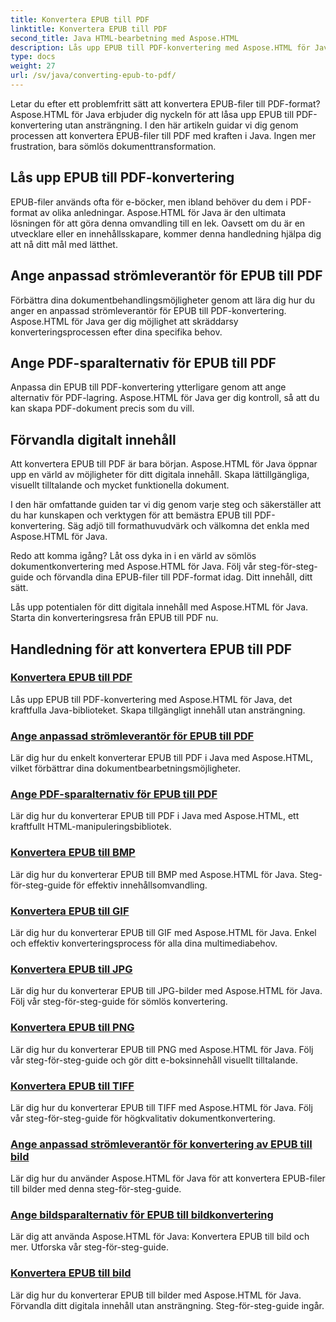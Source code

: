 ```yaml
---
title: Konvertera EPUB till PDF
linktitle: Konvertera EPUB till PDF
second_title: Java HTML-bearbetning med Aspose.HTML
description: Lås upp EPUB till PDF-konvertering med Aspose.HTML för Java, det kraftfulla Java-biblioteket. Skapa tillgängligt innehåll utan ansträngning.
type: docs
weight: 27
url: /sv/java/converting-epub-to-pdf/
---
```


Letar du efter ett problemfritt sätt att konvertera EPUB-filer till PDF-format? Aspose.HTML för Java erbjuder dig nyckeln för att låsa upp EPUB till PDF-konvertering utan ansträngning. I den här artikeln guidar vi dig genom processen att konvertera EPUB-filer till PDF med kraften i Java. Ingen mer frustration, bara sömlös dokumenttransformation.

## Lås upp EPUB till PDF-konvertering

EPUB-filer används ofta för e-böcker, men ibland behöver du dem i PDF-format av olika anledningar. Aspose.HTML för Java är den ultimata lösningen för att göra denna omvandling till en lek. Oavsett om du är en utvecklare eller en innehållsskapare, kommer denna handledning hjälpa dig att nå ditt mål med lätthet.

## Ange anpassad strömleverantör för EPUB till PDF

Förbättra dina dokumentbehandlingsmöjligheter genom att lära dig hur du anger en anpassad strömleverantör för EPUB till PDF-konvertering. Aspose.HTML för Java ger dig möjlighet att skräddarsy konverteringsprocessen efter dina specifika behov.

## Ange PDF-sparalternativ för EPUB till PDF

Anpassa din EPUB till PDF-konvertering ytterligare genom att ange alternativ för PDF-lagring. Aspose.HTML för Java ger dig kontroll, så att du kan skapa PDF-dokument precis som du vill.

## Förvandla digitalt innehåll

Att konvertera EPUB till PDF är bara början. Aspose.HTML för Java öppnar upp en värld av möjligheter för ditt digitala innehåll. Skapa lättillgängliga, visuellt tilltalande och mycket funktionella dokument.

I den här omfattande guiden tar vi dig genom varje steg och säkerställer att du har kunskapen och verktygen för att bemästra EPUB till PDF-konvertering. Säg adjö till formathuvudvärk och välkomna det enkla med Aspose.HTML för Java.

Redo att komma igång? Låt oss dyka in i en värld av sömlös dokumentkonvertering med Aspose.HTML för Java. Följ vår steg-för-steg-guide och förvandla dina EPUB-filer till PDF-format idag. Ditt innehåll, ditt sätt.

Lås upp potentialen för ditt digitala innehåll med Aspose.HTML för Java. Starta din konverteringsresa från EPUB till PDF nu.
## Handledning för att konvertera EPUB till PDF
### [Konvertera EPUB till PDF](./convert-epub-to-pdf/)
Lås upp EPUB till PDF-konvertering med Aspose.HTML för Java, det kraftfulla Java-biblioteket. Skapa tillgängligt innehåll utan ansträngning.
### [Ange anpassad strömleverantör för EPUB till PDF](./convert-epub-to-pdf-specify-custom-stream-provider/)
Lär dig hur du enkelt konverterar EPUB till PDF i Java med Aspose.HTML, vilket förbättrar dina dokumentbearbetningsmöjligheter.
### [Ange PDF-sparalternativ för EPUB till PDF](./convert-epub-to-pdf-specify-pdf-save-options/)
Lär dig hur du konverterar EPUB till PDF i Java med Aspose.HTML, ett kraftfullt HTML-manipuleringsbibliotek.
### [Konvertera EPUB till BMP](./convert-epub-to-bmp/)
Lär dig hur du konverterar EPUB till BMP med Aspose.HTML för Java. Steg-för-steg-guide för effektiv innehållsomvandling.
### [Konvertera EPUB till GIF](./convert-epub-to-gif/)
Lär dig hur du konverterar EPUB till GIF med Aspose.HTML för Java. Enkel och effektiv konverteringsprocess för alla dina multimediabehov.
### [Konvertera EPUB till JPG](./convert-epub-to-jpg/)
Lär dig hur du konverterar EPUB till JPG-bilder med Aspose.HTML för Java. Följ vår steg-för-steg-guide för sömlös konvertering.
### [Konvertera EPUB till PNG](./convert-epub-to-png/)
Lär dig hur du konverterar EPUB till PNG med Aspose.HTML för Java. Följ vår steg-för-steg-guide och gör ditt e-boksinnehåll visuellt tilltalande.
### [Konvertera EPUB till TIFF](./convert-epub-to-tiff/)
Lär dig hur du konverterar EPUB till TIFF med Aspose.HTML för Java. Följ vår steg-för-steg-guide för högkvalitativ dokumentkonvertering.
### [Ange anpassad strömleverantör för konvertering av EPUB till bild](./convert-epub-to-image-specify-custom-stream-provider/)
Lär dig hur du använder Aspose.HTML för Java för att konvertera EPUB-filer till bilder med denna steg-för-steg-guide.
### [Ange bildsparalternativ för EPUB till bildkonvertering](./convert-epub-to-image-specify-image-save-options/)
Lär dig att använda Aspose.HTML för Java: Konvertera EPUB till bild och mer. Utforska vår steg-för-steg-guide.
### [Konvertera EPUB till bild](./convert-epub-to-image/)
Lär dig hur du konverterar EPUB till bilder med Aspose.HTML för Java. Förvandla ditt digitala innehåll utan ansträngning. Steg-för-steg-guide ingår.
